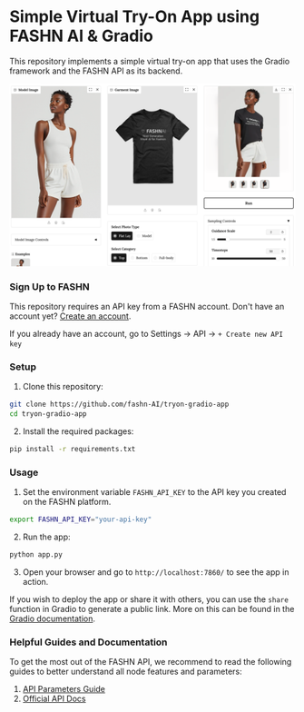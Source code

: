 # Simple Virtual Try-On App using FASHN AI & Gradio

This repository implements a simple virtual try-on app that uses the Gradio framework and the FASHN API as its backend.

<p align="center">
    <img src="./assets/screenshot.png" alt="app screenshot">
</p>

### Sign Up to FASHN
This repository requires an API key from a FASHN account.
Don't have an account yet? [Create an account](https://app.fashn.ai/).

If you already have an account, go to Settings → API → `+ Create new API key`

### Setup

1. Clone this repository:
```bash
git clone https://github.com/fashn-AI/tryon-gradio-app
cd tryon-gradio-app
```

2. Install the required packages:
```bash
pip install -r requirements.txt
```

### Usage

1. Set the environment variable `FASHN_API_KEY` to the API key you created on the FASHN platform.
```bash
export FASHN_API_KEY="your-api-key"
```
2. Run the app:
```bash
python app.py
```

3. Open your browser and go to `http://localhost:7860/` to see the app in action.

If you wish to deploy the app or share it with others, you can use the `share` function in Gradio to generate a public link.
More on this can be found in the [Gradio documentation](https://gradio.app/docs).

### Helpful Guides and Documentation

To get the most out of the FASHN API, we recommend to read the following guides to better understand all node features and parameters:
1. [API Parameters Guide](https://docs.fashn.ai/guides/api-parameters-guide)
2. [Official API Docs](https://docs.fashn.ai/fashn-api/endpoints#request)


